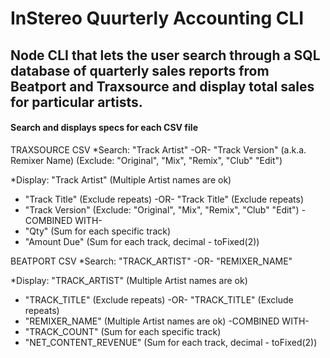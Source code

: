 # InStereo Quurterly Accounting CLI

## Node CLI that lets the user search through a SQL database of quarterly sales reports from Beatport and Traxsource and display total sales for particular artists.

#### Search and displays specs for each CSV file

TRAXSOURCE CSV
*Search:
"Track Artist"
-OR-
"Track Version" (a.k.a. Remixer Name) (Exclude: "Original", "Mix", "Remix", "Club" "Edit")

*Display:
"Track Artist" (Multiple Artist names are ok) 
+ "Track Title" (Exclude repeats)
-OR-
"Track Title" (Exclude repeats)
+ "Track Version" (Exclude: "Original", "Mix", "Remix", "Club" "Edit")
-COMBINED WITH-
+ "Qty" (Sum for each specific track)
+ "Amount Due" (Sum for each track, decimal - toFixed(2))

BEATPORT CSV
*Search:
"TRACK_ARTIST"
-OR-
"REMIXER_NAME"

*Display:
"TRACK_ARTIST" (Multiple Artist names are ok)
+ "TRACK_TITLE" (Exclude repeats)
-OR-
"TRACK_TITLE" (Exclude repeats)
+ "REMIXER_NAME" (Multiple Artist names are ok)
-COMBINED WITH-
+ "TRACK_COUNT" (Sum for each specific track)
+ "NET_CONTENT_REVENUE" (Sum for each track, decimal - toFixed(2))
